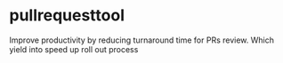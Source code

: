 # pullrequesttool
Improve productivity by reducing turnaround time for PRs review. Which yield into speed up roll out process
